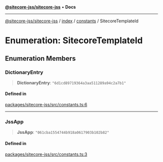 [**@sitecore-jss/sitecore-jss**](../../../../README.md) • **Docs**

***

[@sitecore-jss/sitecore-jss](../../../../README.md) / [index](../../../README.md) / [constants](../README.md) / SitecoreTemplateId

# Enumeration: SitecoreTemplateId

## Enumeration Members

### DictionaryEntry

> **DictionaryEntry**: `"6d1cd89719364a3aa511289a94c2a7b1"`

#### Defined in

[packages/sitecore-jss/src/constants.ts:6](https://github.com/Sitecore/jss/blob/b4728bd62f468f88cc20c503d593996b480fad47/packages/sitecore-jss/src/constants.ts#L6)

***

### JssApp

> **JssApp**: `"061cba1554744b918a0617903b102b82"`

#### Defined in

[packages/sitecore-jss/src/constants.ts:3](https://github.com/Sitecore/jss/blob/b4728bd62f468f88cc20c503d593996b480fad47/packages/sitecore-jss/src/constants.ts#L3)
